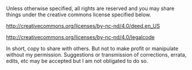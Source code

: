 Unless otherwise specified, all rights are reserved and you may share things under the creative commons license specified below.


http://creativecommons.org/licenses/by-nc-nd/4.0/deed.en_US

http://creativecommons.org/licenses/by-nc-nd/4.0/legalcode


In short, copy to share with others. But not to make profit or manipulate without my permission. Suggestions or transmission of corrections, errata, edits, etc may be accepted but I am not obligated to do so.

